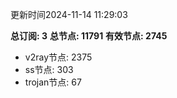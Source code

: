 更新时间2024-11-14 11:29:03

**总订阅: 3**
**总节点: 11791**
**有效节点: 2745**
- v2ray节点: 2375
- ss节点: 303
- trojan节点: 67
